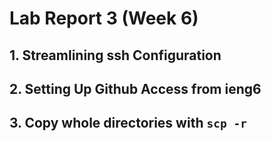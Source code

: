 # Lab Report 3 (Week 6)

## 1. Streamlining ssh Configuration



## 2. Setting Up Github Access from ieng6

## 3. Copy whole directories with `scp -r`



